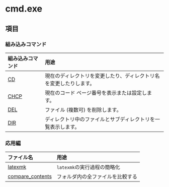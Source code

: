 # cmd.exe #

## 項目 ##

### 組み込みコマンド ###

|組み込みコマンド                                                 |用途|
|:---------------------------------------------------------------|:-|
|[CD](https://github.com/DSCF-1224/TIL/blob/master/cmd/CD.md)    |現在のディレクトリを変更したり、ディレクトリ名を変更したりします。|
|[CHCP](https://github.com/DSCF-1224/TIL/blob/master/cmd/CHCP.md)|現在のコード ページ番号を表示または設定します。|
|[DEL](https://github.com/DSCF-1224/TIL/blob/master/cmd/DEL.md)  |ファイル (複数可) を削除します。|
|[DIR](https://github.com/DSCF-1224/TIL/blob/master/cmd/DIR.md)  |ディレクトリ中のファイルとサブディレクトリを一覧表示します。|

### 応用編 ###

|ファイル名|用途|
|:-|:-|
|[latexmk](https://github.com/DSCF-1224/TIL/blob/master/cmd/latexmk.md)                  |`latexmk`の実行過程の簡略化|
|[compare_contents](https://github.com/DSCF-1224/TIL/blob/master/cmd/compare_contents.md)|フォルダ内の全ファイルを比較する|

